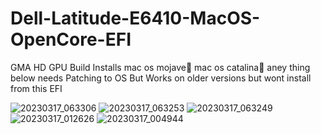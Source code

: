 # Dell-Latitude-E6410-MacOS-OpenCore-EFI
GMA HD GPU Build 
Installs mac os mojave mac os catalina aney thing below needs Patching to OS But Works on older versions but wont install from this EFI

![20230317_063306](https://github.com/ZeroLatency86/Dell-Latitude-E6410-MacOS-OpenCore-EFI/assets/124946940/8de62e0b-989d-411e-ad65-68c671bc5b3a)
![20230317_063253](https://github.com/ZeroLatency86/Dell-Latitude-E6410-MacOS-OpenCore-EFI/assets/124946940/0e58d0aa-9e72-4a03-acbc-336fd06b7636)
![20230317_063249](https://github.com/ZeroLatency86/Dell-Latitude-E6410-MacOS-OpenCore-EFI/assets/124946940/9fd393ec-f2ec-473f-9e80-f6f7fcc8c87c)
![20230317_012626](https://github.com/ZeroLatency86/Dell-Latitude-E6410-MacOS-OpenCore-EFI/assets/124946940/ae65931a-c5da-4523-a5e4-4095268506f1)
![20230317_004944](https://github.com/ZeroLatency86/Dell-Latitude-E6410-MacOS-OpenCore-EFI/assets/124946940/62a0df83-3eff-4107-af5b-41da940c4cc4)
